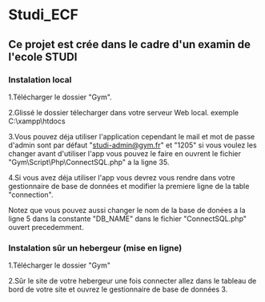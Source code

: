 # Studi_ECF
## Ce projet est crée dans le cadre d'un examin de l'ecole STUDI

### Instalation local

1.Télécharger le dossier "Gym".

2.Glissé le dossier télecharger dans votre serveur Web local. exemple C:\xampp\htdocs

3.Vous pouvez déja utiliser l'application cependant le mail et mot de passe d'admin sont par défaut "studi-admin@gym.fr" et "1205" si vous voulez les changer avant         d'utiliser l'app vous pouvez le faire en ouvrent le fichier "Gym\Script\Php\ConnectSQL.php" a la ligne 35.

4.Si vous avez déja utiliser l'app vous devrez vous rendre dans votre gestionnaire de base de données et modifier la premiere ligne de la table "connection".

Notez que vous pouvez aussi changer le nom de la base de donées a la ligne 5 dans la constante "DB_NAME" dans le fichier "ConnectSQL.php" ouvert precedemment.

### Instalation sûr un hebergeur (mise en ligne)

1.Télécharger le dossier "Gym"

2.Sûr le site de votre hebergeur une fois connecter allez dans le tableau de bord de votre site et ouvrez le gestionnaire de base de données
3.
